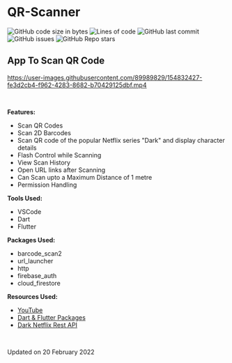 # QR-Scanner

![GitHub code size in bytes](https://img.shields.io/github/issues/cynthiakonar/food-info-app/qr-scan-v1?style=plastic) ![Lines of code](https://img.shields.io/github/issues/cynthiakonar/food-info-app/qr-scan-v1?style=plastic) ![GitHub last commit](https://img.shields.io/github/issues/cynthiakonar/food-info-app/qr-scan-v1?style=plastic)  ![GitHub issues](https://img.shields.io/github/issues/cynthiakonar/food-info-app/qr-scan-v1?style=plastic)  ![GitHub Repo stars](https://img.shields.io/github/issues/cynthiakonar/food-info-app/qr-scan-v1?style=plastic) 

## App To Scan QR Code 

https://user-images.githubusercontent.com/89989829/154832427-fe3d2cb4-f962-4283-8682-b70429125dbf.mp4

<br>


**Features:** 
- Scan QR Codes
- Scan 2D Barcodes
- Scan QR code of the popular Netflix series "Dark" and display character details
- Flash Control while Scanning
- View Scan History
- Open URL links after Scanning
- Can Scan upto a Maximum Distance of 1 metre
- Permission Handling

**Tools Used:** 
- VSCode 
- Dart
- Flutter 

**Packages Used:** 
- barcode_scan2
- url_launcher
- http
- firebase_auth
- cloud_firestore

**Resources Used:** 
- [YouTube](https://youtube.com)
- [Dart & Flutter Packages](https://pub.dev/)
- [Dark Netflix Rest API](https://github.com/swetankraj/dark-netflix-api)

<br>

Updated on 20 February 2022
